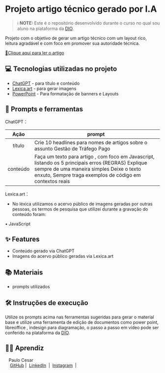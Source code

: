 # Projeto artigo técnico gerado por I.A


 > ℹ️ **NOTE:** Este é o repositório desenvolvido durante o curso no qual sou aluno na plataforma da [DIO](https://dio.me).


Projeto com o objetivo de gerar um artigo técnico com um layout rico, leitura agradável e com foco em promover sua autoridade técnica.

<a href="https://web.dio.me/articles/erros-comuns-na-gestao-de-trafego-pago-que-a-programacao-pode-resolver"> 📕Clique aqui para ler o artigo</a>

## 💻 Tecnologias utilizadas no projeto

- [ChatGPT](https://chat.openai.com/) - para título e conteúdo
- [Lexica.art](https://lexica.art/) - para gerar imagens
- [PowerPoint](https://www.microsoft.com/en/microsoft-365/powerpoint) - Para formatação de banners e Layouts

## 📄 Prompts e ferramentas


ChatGPT：

|   Ação   | prompt                                                                                                                                                                                                                                                                         |
| :------: | ------------------------------------------------------------------------------------------------------------------------------------------------------------------------------------------------------------------------------------------------------------------------------ |
|  título  | Crie 10 headlines para nomes de artigos sobre o assunto Gestão de Tráfego Pago                                                                                                                                                                                                    |
| conteúdo | Faça um texto para artigo , com foco em Javascript, listando os 5 principais erros {REGRAS} Explique sempre de uma maneira simples Deixe o texto enxuto, Sempre traga exemplos de código em contextos reais  |


Lexica.art：

- No léxica utilizamos o acervo público de imagens geradas por outras pessoas, os termos de pesquisa que utilizei durante a gravação do conteúdo foram:

• JavaScript



## ✨ Features

- Conteúdo gerado via ChatGPT
- Imagens do acervo público geradas via Lexica.art

## 📚 Materiais

- prompts utilizados

## 🛠️ Instruções de execução

Utilize os prompts acima nas ferramentas sugeridas para gerar o material base e utilize uma ferramenta de edição de documentos como power point, libreoffice , indesign para diagramação, o passo a passo em vídeo pode ser conferido na plataforma da [DIO](https://dio.me).

## 👨‍💻 Aprendiz

<p>
    <p>&nbsp&nbsp&nbspPaulo Cesar<br>
    &nbsp&nbsp&nbsp
    <a href="https://github.com/paulocesardev8">
    GitHub</a>&nbsp;|&nbsp;
    <a href="https://www.linkedin.com/in/paulo-cesar-696a50158/">LinkedIn</a>
&nbsp;|&nbsp;
    <a href="https://www.instagram.com/sintoniasolutions/">
    Instagram</a>
&nbsp;|&nbsp;</p>
</p>
<br/><br/>
<p>
